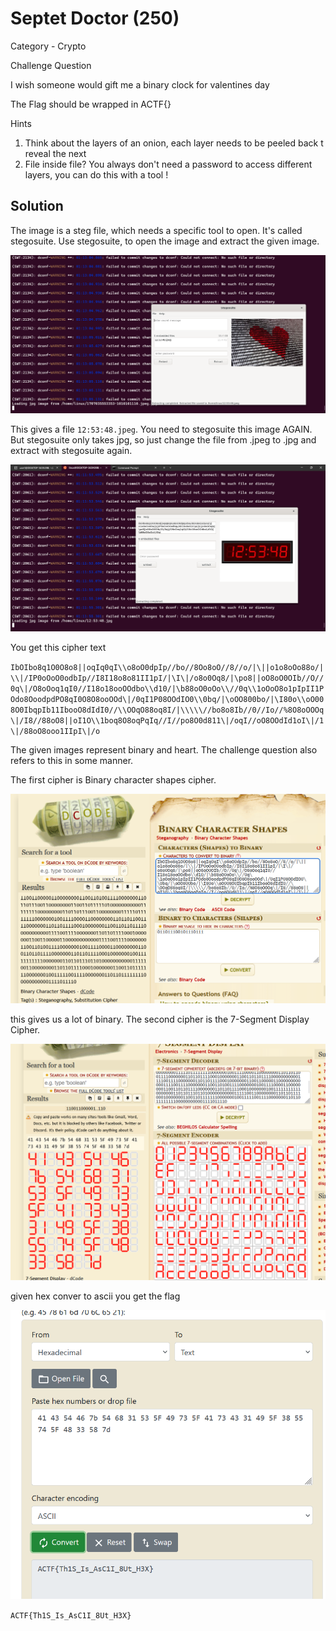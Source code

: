 # Septet Doctor (250)

Category - Crypto

Challenge Question

I wish someone would gift me a binary clock for valentines day

The Flag should be wrapped in ACTF{}

Hints
1) Think about the layers of an onion, each layer needs to be peeled back t reveal the next
2) File inside file? You always don't need a password to access different layers, you can do this with a tool !

## Solution

The image is a steg file, which needs a specific tool to open. It's called stegosuite. Use stegosuite, to open the image and extract the given image.

![alt text](image-1.png)

This gives a file `12:53:48.jpeg`. You need to stegosuite this image AGAIN. But stegosuite only takes jpg, so just change the file from .jpeg to .jpg and extract with stegosuite again.

![alt text](image.png)

You get this cipher text

`IbOIbo8q1O0O8o8||oqIq0qI\\o8oO0dpIp//bo//8Oo8oO//8//o/|\||o1o8oOo88o/|\\|/IP0oOoO0odbIp//I8I18o8o81II1pI/|\I\|/o8o0Oq8/|\po8||oO8oO0OIb//O//0q\|/O8oOoq1qI0//I18o18ooOOdbo\\d10/|\b88oO0oOo\\//0q\\1oOoO8o1pIpII1POdo8OoodpdPO8qI0O8O8ooOOd\|/0qI1P08OOdIO0\\0bq/|\oOO800bo/|\I80o\\oO008O0IbqpIb11IbooO8dIdI0//\\OOqO88oq8I/|\\\\\//bo8o8Ib//0//Io//%8O8oOOOq\|/I8//88oO8||oI1O\\1boq8O8oqPqIq//I//po8O0d811\|/oqI//oO8OOdId1oI\|/1\|/88oO8ooo1IIpI\|/o`

The given images represent binary and heart. The challenge question also refers to this in some manner. 

The first cipher is Binary character shapes cipher.

![alt text](image-2.png)

this gives us a lot of binary. The second cipher is the 7-Segment Display Cipher.

![alt text](image-3.png)

given hex conver to ascii you get the flag

![alt text](image-4.png)

`ACTF{Th1S_Is_AsC1I_8Ut_H3X}`